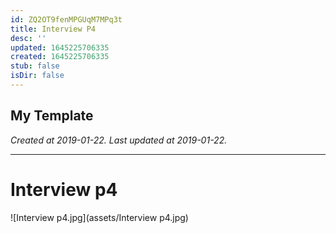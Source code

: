 ```yaml
---
id: ZQ2OT9fenMPGUqM7MPq3t
title: Interview P4
desc: ''
updated: 1645225706335
created: 1645225706335
stub: false
isDir: false
---
```

My Template
---

_Created at 2019-01-22._
_Last updated at 2019-01-22._




---

# Interview p4


![Interview p4.jpg](assets/Interview p4.jpg)

